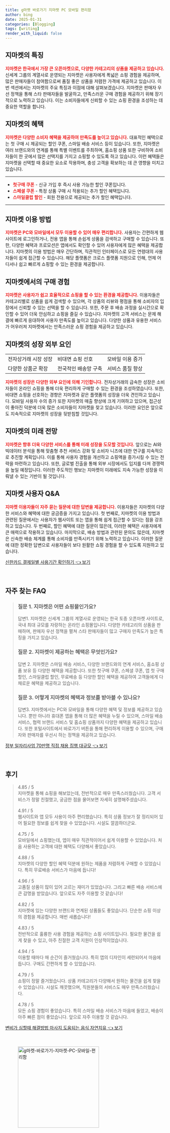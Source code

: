 ```yaml
---
title: g마켓 바로가기 지마켓 PC 모바일 편리함
author: bing
date: 2025-01-31
categories: [Blogging]
tags: [writing]
render_with_liquid: false
---
```



<h2 id='지마켓의 특징'>지마켓의 특징</h2>

<p><b><span style="color: #ee2323;">지마켓은 한국에서 가장 큰 오픈마켓으로, 다양한 카테고리의 상품을 제공하고 있습니다.</span></b> 신세계 그룹의 계열사로 운영되는 지마켓은 사용자에게 폭넓은 쇼핑 경험을 제공하며, 많은 판매자들이 참여함으로써 품질 좋은 상품을 저렴한 가격에 제공하고 있습니다. 이번 섹션에서는 지마켓의 주요 특징과 이점에 대해 살펴보겠습니다. 지마켓은 판매자 우선 정책을 통해 스타 판매자들을 발굴하고, 만족스러운 구매 경험을 제공하기 위해 장기적으로 노력하고 있습니다. 이는 소비자들에게 신뢰할 수 있는 쇼핑 환경을 조성하는 데 중요한 역할을 합니다.</p>

<h2 id='지마켓의 혜택'>지마켓의 혜택</h2>

<p><b><span style="color: #ee2323;">지마켓은 다양한 소비자 혜택을 제공하여 만족도를 높이고 있습니다.</span></b> 대표적인 혜택으로는 첫 구매 시 제공되는 할인 쿠폰, 스마일 배송 서비스 등이 있습니다. 또한, 지마켓은 여러 브랜드와의 연계를 통해 특별 이벤트를 주최하며, 홈쇼핑 상품 또한 구비하여 소비자들이 한 곳에서 많은 선택지를 가지고 쇼핑할 수 있도록 하고 있습니다. 이런 혜택들은 지마켓을 선택할 때 중요한 요소로 작용하며, 충성 고객을 확보하는 데 큰 영향을 미치고 있습니다.</p>

<hr />

<ul>
    <li><b><span style="color: #ee2323;">첫구매 쿠폰</span></b> - 신규 가입 후 즉시 사용 가능한 할인 쿠폰입니다.</li>
    <li><b><span style="color: #ee2323;">스페셜 쿠폰</span></b> - 특정 상품 구매 시 적용되는 추가 할인 혜택입니다.</li>
    <li><b><span style="color: #ee2323;">스마일클럽 할인</span></b> - 회원 전용으로 제공되는 추가 할인 혜택입니다.</li>
</ul>

<hr />

<h2 id='지마켓 이용 방법'>지마켓 이용 방법</h2>

<p><b><span style="color: #ee2323;">지마켓은 PC와 모바일에서 모두 이용할 수 있어 매우 편리합니다.</span></b> 사용자는 간편하게 웹사이트에 로그인하거나, 전용 앱을 통해 손쉽게 상품을 검색하고 구매할 수 있습니다. 또한, 다양한 혜택과 프로모션은 앱에서도 확인할 수 있어 사용자에게 많은 혜택을 제공합니다. 지마켓의 이용 방법은 매우 간단하며, 직관적인 인터페이스로 모든 연령대의 사용자들이 쉽게 접근할 수 있습니다. 해당 플랫폼은 크로스 플랫폼 지원으로 인해, 언제 어디서나 쉽고 빠르게 쇼핑할 수 있는 환경을 제공합니다.</p>

<h2 id='지마켓에서의 구매 경험'>지마켓에서의 구매 경험</h2>

<p><b><span style="color: #ee2323;">지마켓은 사용자가 쉽고 효율적으로 쇼핑을 할 수 있는 환경을 제공합니다.</span></b> 이용자들은 카테고리별로 상품을 쉽게 검색할 수 있으며, 각 상품의 리뷰와 평점을 통해 소비자의 입장에서 신뢰할 수 있는 선택을 할 수 있습니다. 또한, 주문 후 배송 과정을 실시간으로 확인할 수 있어 더욱 안심하고 쇼핑을 즐길 수 있습니다. 지마켓의 고객 서비스는 문제 해결에 빠르게 응대하여 사용자 만족도를 높이고 있습니다. 다양한 상품과 유용한 서비스가 어우러져 지마켓에서는 만족스러운 쇼핑 경험을 제공하고 있습니다.</p>

<h2 id='지마켓의 성장 외부 요인'>지마켓의 성장 외부 요인</h2>

<table>
    <tr>
        <td>전자상거래 시장 성장</td>
        <td>비대면 쇼핑 선호</td>
        <td>모바일 이용 증가</td>
    </tr>
    <tr>
        <td>다양한 상품군 확장</td>
        <td>전국적인 배송망 구축</td>
        <td>서비스 품질 향상</td>
    </tr>
</table>

<p><b><span style="color: #ee2323;">지마켓의 성장은 다양한 외부 요인에 의해 기인합니다.</span></b> 전자상거래의 급속한 성장은 소비자들이 온라인 쇼핑을 통해 더욱 편리하게 구매할 수 있는 환경을 조성하였습니다. 또한, 비대면 쇼핑을 선호하는 경향은 지마켓과 같은 플랫폼의 성장을 더욱 견인하고 있습니다. 모바일 사용자 수의 증가 또한 지마켓의 매출 향상에 크게 기여하고 있으며, 접근성이 좋아진 덕분에 더욱 많은 소비자들이 지마켓을 찾고 있습니다. 이러한 요인은 앞으로도 지속적으로 지마켓의 성장을 뒷받침할 것입니다.</p>

<h2 id='지마켓의 미래 전망'>지마켓의 미래 전망</h2>

<p><b><span style="color: #ee2323;">지마켓은 향후 더욱 다양한 서비스를 통해 미래 성장을 도모할 것입니다.</span></b> 앞으로는 AI와 빅데이터 분석을 통해 맞춤형 추천 서비스 강화 및 소비자 니즈에 대한 연구를 지속적으로 추진할 계획입니다. 이를 통해 사용자 경험을 개선하고 쇼핑액을 증가시킬 수 있는 전략을 마련하고 있습니다. 또한, 글로벌 진출을 통해 외부 시장에서도 입지를 다져 경쟁력을 높일 예정입니다. 이러한 주도적인 행보는 지마켓이 미래에도 지속 가능한 성장을 이뤄낼 수 있는 기반이 될 것입니다.</p>

<h2 id='지마켓 사용자 Q&A'>지마켓 사용자 Q&A</h2>

<p><b><span style="color: #ee2323;">지마켓 이용자들이 자주 묻는 질문에 대한 답변을 제공합니다.</span></b> 이용자들은 지마켓의 다양한 서비스와 혜택에 대한 궁금증을 가지고 있습니다. 첫 번째로, 지마켓의 이용 방법과 관련된 질문에서는 사용자가 웹사이트 또는 앱을 통해 쉽게 접근할 수 있다는 점을 강조하고 있습니다. 두 번째로, 할인 혜택에 대한 질문이 많은데, 이러한 혜택은 사용자에게 큰 매력으로 작용하고 있습니다. 마지막으로, 배송 방법과 관련된 문의도 많은데, 지마켓은 신속한 배송 체계를 통해 소비자를 만족시키기 위해 노력하고 있습니다. 이러한 질문에 대한 정확한 답변으로 사용자들이 보다 원활한 쇼핑 경험을 할 수 있도록 지원하고 있습니다.</p>


<p><a class="click-button" title="신한카드 결제일별 사용기간 확인하기" href="https://blackassets.github.io/posts/%EC%8B%A0%ED%95%9C%EC%B9%B4%EB%93%9C-%EA%B2%B0%EC%A0%9C%EC%9D%BC%EB%B3%84-%EC%82%AC%EC%9A%A9%EA%B8%B0%EA%B0%84-%ED%99%95%EC%9D%B8%ED%95%98%EA%B8%B0/" rel="dofollow">신한카드 결제일별 사용기간 확인하기 👈 보기</a></p><br>
<h2 id='자주_찾는_FAQ'>자주 찾는 FAQ</h2>
<div itemscope="" itemtype="https://schema.org/FAQPage">
<blockquote>
<div itemscope="" itemprop="mainEntity" itemtype="https://schema.org/Question">
<h3 itemprop="name">질문 1. 지마켓은 어떤 쇼핑몰인가요?</h3>
<div itemscope="" itemprop="acceptedAnswer" itemtype="https://schema.org/Answer">
<span itemprop="text">
<p>답변1. 지마켓은 신세계 그룹의 계열사로 운영되는 한국 토종 오픈마켓 사이트로, 국내 최대 규모를 자랑하는 온라인 쇼핑몰입니다. 다양한 카테고리의 상품을 판매하며, 판매자 우선 정책을 펼쳐 스타 판매자들이 많고 구매자 만족도가 높은 특징을 가지고 있습니다.</p>
</span>
</div>
</div>
<div itemscope="" itemprop="mainEntity" itemtype="https://schema.org/Question">
<h3 itemprop="name">질문 2. 지마켓이 제공하는 혜택은 무엇인가요?</h3>
<div itemscope="" itemprop="acceptedAnswer" itemtype="https://schema.org/Answer">
<span itemprop="text">
<p>답변 2. 지마켓은 스마일 배송 서비스, 다양한 브랜드와의 연계 서비스, 홈쇼핑 상품 보유 등 다양한 혜택을 제공합니다. 또한 첫구매 쿠폰, 스페셜 쿠폰, 앱 첫 구매 할인, 스마일클럽 할인, 무료배송 등 다양한 할인 혜택을 제공하여 고객들에게 다채로운 혜택을 제공하고 있습니다.</p>
</span>
</div>
</div>
<div itemscope="" itemprop="mainEntity" itemtype="https://schema.org/Question">
<h3 itemprop="name">질문 3. 어떻게 지마켓의 혜택과 정보를 받아볼 수 있나요?</h3>
<div itemscope="" itemprop="acceptedAnswer" itemtype="https://schema.org/Answer">
<span itemprop="text">
<p>답변3. 지마켓에서는 PC와 모바일을 통해 다양한 혜택 및 정보를 제공하고 있습니다. 뿐만 아니라 휴대폰 앱을 통해 더 많은 혜택을 누릴 수 있으며, 스마일 배송 서비스, 협력 브랜드 서비스 및 홈쇼핑 상품까지 다양한 혜택을 제공하고 있습니다. 또한 포털사이트에서 바로가기 버튼을 통해 편리하게 이용할 수 있으며, 구매자와 판매자를 우선시 하는 정책을 제공하고 있습니다.</p>
</span>
</div>
</div>
</blockquote>
</div>
<p><a class="click-button" title="정부 일자리사업 70만명 직접 채용 집행 대규모" href="https://blackassets.github.io/posts/%EC%A0%95%EB%B6%80-%EC%9D%BC%EC%9E%90%EB%A6%AC%EC%82%AC%EC%97%85-70%EB%A7%8C%EB%AA%85-%EC%A7%81%EC%A0%91-%EC%B1%84%EC%9A%A9-%EC%A7%91%ED%96%89-%EB%8C%80%EA%B7%9C%EB%AA%A8/" rel="dofollow">정부 일자리사업 70만명 직접 채용 집행 대규모 👈 보기</a></p><br>
<h2 id='후기'>후기</h2>
<div itemscope itemtype="https://schema.org/Product">
  <blockquote>
  <div itemprop="review" itemscope itemtype="https://schema.org/Review">
      <div itemprop="reviewRating" itemscope itemtype="https://schema.org/Rating"> <span itemprop="ratingValue">4.85</span> / <span itemprop="bestRating">5</span> </div>
      <span itemprop="reviewBody">지마켓을 통해 쇼핑을 해보았는데, 전반적으로 매우 만족스러웠습니다. 고객 서비스가 정말 친절했고, 궁금한 점을 물어보면 자세히 설명해주셨습니다.</span>
  </div>
  <br>
  <div itemprop="review" itemscope itemtype="https://schema.org/Review">
      <div itemprop="reviewRating" itemscope itemtype="https://schema.org/Rating"> <span itemprop="ratingValue">4.91</span> / <span itemprop="bestRating">5</span> </div>
      <span itemprop="reviewBody">웹사이트와 앱 모두 사용이 아주 편리했습니다. 특히 상품 정보가 잘 정리되어 있어 필요한 정보를 쉽게 찾을 수 있었습니다. 시설도 깔끔하더군요.</span>
  </div>
  <br>
  <div itemprop="review" itemscope itemtype="https://schema.org/Review">
      <div itemprop="reviewRating" itemscope itemtype="https://schema.org/Rating"> <span itemprop="ratingValue">4.75</span> / <span itemprop="bestRating">5</span> </div>
      <span itemprop="reviewBody">모바일에서 쇼핑했는데, 앱이 매우 직관적이어서 쉽게 이용할 수 있었습니다. 처음 사용하는 고객에 대한 혜택도 다양해서 좋았습니다.</span>
  </div>
  <br>
  <div itemprop="review" itemscope itemtype="https://schema.org/Review">
      <div itemprop="reviewRating" itemscope itemtype="https://schema.org/Rating"> <span itemprop="ratingValue">4.88</span> / <span itemprop="bestRating">5</span> </div>
      <span itemprop="reviewBody">지마켓의 다양한 할인 혜택 덕분에 원하는 제품을 저렴하게 구매할 수 있었습니다. 특히 무료배송 서비스가 마음에 듭니다!</span>
  </div>
  <br>
  <div itemprop="review" itemscope itemtype="https://schema.org/Review">
      <div itemprop="reviewRating" itemscope itemtype="https://schema.org/Rating"> <span itemprop="ratingValue">4.96</span> / <span itemprop="bestRating">5</span> </div>
      <span itemprop="reviewBody">고품질 상품이 많이 있어 고르는 재미가 있었습니다. 그리고 빠른 배송 서비스에 큰 감명을 받았습니다. 앞으로도 자주 이용할 것 같습니다!</span>
  </div>
  <br>
  <div itemprop="review" itemscope itemtype="https://schema.org/Review">
      <div itemprop="reviewRating" itemscope itemtype="https://schema.org/Rating"> <span itemprop="ratingValue">4.82</span> / <span itemprop="bestRating">5</span> </div>
      <span itemprop="reviewBody">지마켓에 있는 다양한 브랜드와 연계된 상품들도 좋았습니다. 단순한 쇼핑 이상의 경험을 제공합니다. 매번 새롭습니다!</span>
  </div>
  <br>
  <div itemprop="review" itemscope itemtype="https://schema.org/Review">
      <div itemprop="reviewRating" itemscope itemtype="https://schema.org/Rating"> <span itemprop="ratingValue">4.83</span> / <span itemprop="bestRating">5</span> </div>
      <span itemprop="reviewBody">전반적으로 훌륭한 사용 경험을 제공하는 쇼핑 사이트입니다. 필요한 물건을 쉽게 찾을 수 있고, 아주 친절한 고객 지원이 인상적이었습니다.</span>
  </div>
  <br>
  <div itemprop="review" itemscope itemtype="https://schema.org/Review">
      <div itemprop="reviewRating" itemscope itemtype="https://schema.org/Rating"> <span itemprop="ratingValue">4.94</span> / <span itemprop="bestRating">5</span> </div>
      <span itemprop="reviewBody">이용할 때마다 매 순간이 즐거웠습니다. 특히 앱의 디자인이 세련되어서 마음에 듭니다. 구매도 간편하게 할 수 있었습니다.</span>
  </div>
  <br>
  <div itemprop="review" itemscope itemtype="https://schema.org/Review">
      <div itemprop="reviewRating" itemscope itemtype="https://schema.org/Rating"> <span itemprop="ratingValue">4.79</span> / <span itemprop="bestRating">5</span> </div>
      <span itemprop="reviewBody">쇼핑이 정말 즐거웠습니다. 상품 카테고리가 다양해서 원하는 물건을 쉽게 찾을 수 있었습니다. 시설도 깨끗했으며, 직원분들의 서비스도 매우 만족스러웠습니다.</span>
  </div>
  <br>
  <div itemprop="review" itemscope itemtype="https://schema.org/Review">
      <div itemprop="reviewRating" itemscope itemtype="https://schema.org/Rating"> <span itemprop="ratingValue">4.78</span> / <span itemprop="bestRating">5</span> </div>
      <span itemprop="reviewBody">모든 쇼핑 경험이 좋았습니다. 특히 스마일 배송 서비스가 마음에 들었고, 배송이 아주 빠른 점이 좋았습니다. 앞으로 자주 이용할 것 같습니다.</span>
  </div>
  </blockquote>
</div>
<p><a class="click-button" title="변비가 심할때 해결방법 마사지 도움되는 음식 자연치유" href="https://blackassets.github.io/posts/%EB%B3%80%EB%B9%84%EA%B0%80-%EC%8B%AC%ED%95%A0%EB%95%8C-%ED%95%B4%EA%B2%B0%EB%B0%A9%EB%B2%95-%EB%A7%88%EC%82%AC%EC%A7%80-%EB%8F%84%EC%9B%80%EB%90%98%EB%8A%94-%EC%9D%8C%EC%8B%9D-%EC%9E%90%EC%97%B0%EC%B9%98%EC%9C%A0/" rel="dofollow">변비가 심할때 해결방법 마사지 도움되는 음식 자연치유 👈 보기</a></p><br>
<figure class="image"><img src="https://blackassets.github.io/assets/img/thumbnail/g마켓-바로가기-지마켓-PC-모바일-편리함.webp" alt="g마켓-바로가기-지마켓-PC-모바일-편리함" width="256" height="256"></figure>
